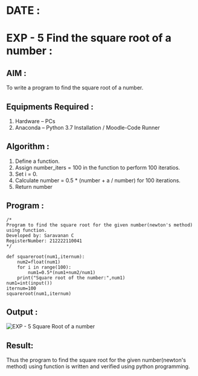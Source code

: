 # DATE :
# EXP - 5 Find the square root of a number :

## AIM :
To write a program to find the square root of a number.

## Equipments Required :
1. Hardware – PCs
2. Anaconda – Python 3.7 Installation / Moodle-Code Runner

## Algorithm :
1. Define a function.
2. Assign number_iters = 100 in the function to perform 100 iteratios.
3. Set i = 0.
4. Calculate  number = 0.5 * (number + a / number) for 100 iterations.
5. Return number

## Program :
```
/*
Program to find the square root for the given number(newton's method) using function.
Developed by: Saravanan C
RegisterNumber: 212222110041 
*/
```
```
def squareroot(num1,iternum):
    num2=float(num1)
    for i in range(100):
        num1=0.5*(num1+num2/num1)
    print("Square root of the number:",num1)
num1=int(input())
iternum=100
squareroot(num1,iternum)
```

## Output :
![EXP - 5  Square Root of a number](https://github.com/user-attachments/assets/a4abdb36-e77a-4b1f-a97c-9ce8cde5e9fd)






## Result:
Thus the program to find the square root for the given number(newton's method) using function is written and verified using python programming.
